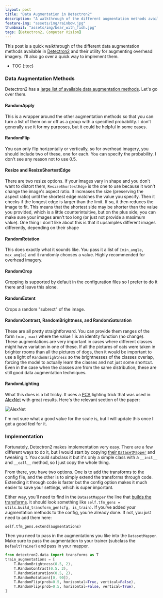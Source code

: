 ```yaml
---
layout: post
title: "Data Augmentation in Detectron2"
description: "A walkthrough of the different augmentation methods available in detectron2"
feature-img: "assets/img/rainbow.jpg"
thumbnail: "assets/img/bear_with_fish.jpg"
tags: [Detectron2, Computer Vision]
---
```


This post is a quick walkthrough of the different data augmentation methods available in [Detectron2](https://github.com/facebookresearch/detectron2) and their utility for augmenting overhead imagery. I'll also go over a quick way to implement them.

* TOC
{:toc}

### Data Augmentation Methods

Detectron2 has a [large list of available data augmentation methods](https://github.com/facebookresearch/detectron2/blob/master/detectron2/data/transforms/transform_gen.py). Let's go over them.


#### RandomApply

This is a wrapper around the other augmentation methods so that you can turn a list of them on or off as a group with a specified probability. I don't generally use it for my purposes, but it could be helpful in some cases.

#### RandomFlip

You can only flip horizontally or vertically, so for overhead imagery, you should include two of these, one for each. You can specify the probability. I don't see any reason not to use 0.5.

#### Resize and ResizeShortestEdge

There are two resize options. If your images vary in shape and you don't want to distort them, `ResizeShortestEdge` is the one to use because it won't change the image's aspect ratio. It increases the size (preserving the aspect ratio) until the shortest edge matches the value you specify. Then it checks if the longest edge is larger than the limit. If so, it then reduces the image to fit. This means that the shortest side may be shorter than the value you provided, which is a little counterintuitive, but on the plus side, you can make sure your images aren't too long (or just not provide a maximum value).
One thing I don't like about this is that it upsamples different images differently, depending on their shape

#### RandomRotation

This does exactly what it sounds like. You pass it a list of `[min_angle, max_angle]` and it randomly chooses a value. Highly recommended for overhead imagery.

#### RandomCrop
Cropping is supported by default in the configuration files so I prefer to do it there and leave this alone.

#### RandomExtent

Crops a random "subrect" of the image.

#### RandomContrast, RandomBrightness, and RandomSaturation

These are all pretty straightforward. You can provide them ranges of the form `(min, max)` where the value 1 is an identity function (no change). These augmentations are very important in cases where different classes might have variation in one of these. If all the pictures of cats were taken in brighter rooms than all the pictures of dogs, then it would be important to use a light of `RandomBrightness` so the brightnesses of the classes overlap, forcing the model to actually learn the classes and not just some shortcut. Even in the case when the classes are from the same distribution, these are still good data augmentation techniques.

#### RandomLighting

What this does is a bit tricky. It uses a [PCA](https://jss367.github.io/Principal-Component-Analysis.html) lighting trick that was used in [AlexNet](https://papers.nips.cc/paper/4824-imagenet-classification-with-deep-convolutional-neural-networks.pdf) with great results. Here's the relevant section of the paper:

![AlexNet]({{site.baseurl}}/assets/img/alexnet_pca_lighting.png "AlexNet PCA Lighting")


I'm not sure what a good value for the scale is, but I will update this once I get a good feel for it.

### Implementation

Fortunately, Detectron2 makes implementation very easy. There are a few different ways to do it, but I would start by copying [their `DatasetMapper`](https://github.com/facebookresearch/detectron2/blob/01dab47ecc85434c31bd55460b7c72553fc35a7b/detectron2/data/dataset_mapper.py#L19) and tweaking it. You could subclass it but it's only a simple class with a `__init__` and `__call__` method, so I just copy the whole thing.

From there, you have two options. One is to add the transforms to the config file, and the other is to simply extend the transforms through code. Extending it through code is faster but the config option makes it much easier to save your settings, which is super important.

Either way, you'll need to find in the `DatasetMapper` the line that [builds the transforms](https://github.com/facebookresearch/detectron2/blob/01dab47ecc85434c31bd55460b7c72553fc35a7b/detectron2/data/dataset_mapper.py#L43). It should look something like `self.tfm_gens = utils.build_transform_gen(cfg, is_train)`. If you've added your augmentation methods to the config, you're already done. If not, you just need to add them here:

`self.tfm_gens.extend(augmentations)`

Then you need to pass in the augmentations you like into the `DatasetMapper`. Make sure to pass the augmentation to your trainer (subclass the `DefaultTrainer`) and pass in your mapper.


```python
from detectron2.data import transforms as T
train_augmentations = [
    T.RandomBrightness(0.5, 2),
    T.RandomContrast(0.5, 2),
    T.RandomSaturation(0.5, 2),
    T.RandomRotation([0, 90]),
    T.RandomFlip(prob=0.5, horizontal=True, vertical=False),
    T.RandomFlip(prob=0.5, horizontal=False, vertical=True),
]
```